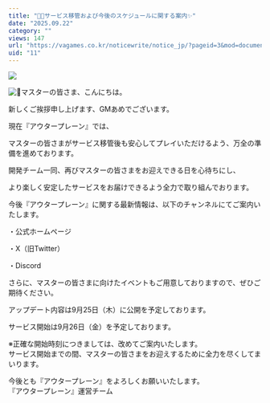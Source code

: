 ```yaml
---
title: "📢✨サービス移管および今後のスケジュールに関する案内✨"
date: "2025.09.22"
category: ""
views: 147
url: "https://vagames.co.kr/noticewrite/notice_jp/?pageid=3&mod=document&uid=11"
uid: "11"
---
```


![](/images/news/live/jp/11-0dfeb569.png)  

  

![📌](/images/news/live/jp/105-86a26cd6.svg)マスターの皆さま、こんにちは。  
  
新しくご挨拶申し上げます、GMあめでございます。  
  
  
  
現在『アウタープレーン』では、  
  
マスターの皆さまがサービス移管後も安心してプレイいただけるよう、万全の準備を進めております。  
  
  
開発チーム一同、再びマスターの皆さまをお迎えできる日を心待ちにし、  
  
  
より楽しく安定したサービスをお届けできるよう全力で取り組んでおります。  
  
  
  
今後『アウタープレーン』に関する最新情報は、以下のチャンネルにてご案内いたします。  
  
  
・公式ホームページ  
  
・X（旧Twitter）  
  
・Discord  
  
  
さらに、マスターの皆さまに向けたイベントもご用意しておりますので、ぜひご期待ください。  
  
  
アップデート内容は9月25日（木）に公開を予定しております。  
  
  
サービス開始は9月26日（金）を予定しております。  
  
※正確な開始時刻につきましては、改めてご案内いたします。  
サービス開始までの間、マスターの皆さまをお迎えするために全力を尽くしてまいります。  
  
  
  
今後とも『アウタープレーン』をよろしくお願いいたします。  
『アウタープレーン』運営チーム